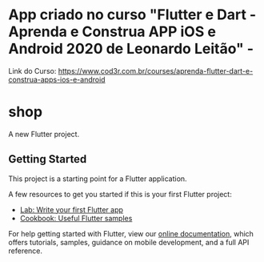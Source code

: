 # App criado no curso "Flutter e Dart - Aprenda e Construa APP iOS e Android 2020 de Leonardo Leitão" - 

Link do Curso: https://www.cod3r.com.br/courses/aprenda-flutter-dart-e-construa-apps-ios-e-android


# shop

A new Flutter project.

## Getting Started

This project is a starting point for a Flutter application.

A few resources to get you started if this is your first Flutter project:

- [Lab: Write your first Flutter app](https://flutter.dev/docs/get-started/codelab)
- [Cookbook: Useful Flutter samples](https://flutter.dev/docs/cookbook)

For help getting started with Flutter, view our
[online documentation](https://flutter.dev/docs), which offers tutorials,
samples, guidance on mobile development, and a full API reference.
